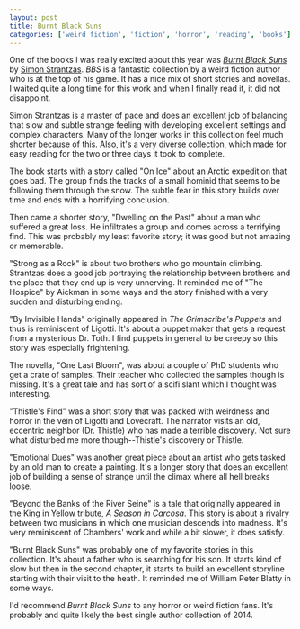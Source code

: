 ```yaml
---
layout: post
title: Burnt Black Suns
categories: ['weird fiction', 'fiction', 'horror', 'reading', 'books']
---
```


One of the books I was really excited about this year was [*Burnt Black
Suns*](http://www.hippocampuspress.com/mythos-and-other-authors/fiction/burnt-black-suns-by-simon-strantzas)
by [Simon Strantzas](http://strantzas.com). *BBS* is a fantastic collection by
a weird fiction author who is at the top of his game. It has a nice mix of
short stories and novellas. I waited quite a long time for this work and when I
finally read it, it did not disappoint.

Simon Strantzas is a master of pace and does an excellent job of balancing that
slow and subtle strange feeling with developing excellent settings and complex
characters. Many of the longer works in this collection feel much shorter
because of this. Also, it's a very diverse collection, which made for easy
reading for the two or three days it took to complete.

The book starts with a story called "On Ice" about an Arctic expedition that
goes bad. The group finds the tracks of a small hominid that seems to be
following them through the snow. The subtle fear in this story builds over time
and ends with a horrifying conclusion.

Then came a shorter story, "Dwelling on the Past" about a man who suffered a
great loss. He infiltrates a group and comes across a terrifying find. This was
probably my least favorite story; it was good but not amazing or memorable.

"Strong as a Rock" is about two brothers who go mountain climbing. Strantzas
does a good job portraying the relationship between brothers and the place that
they end up is very unnerving. It reminded me of "The Hospice" by Aickman in
some ways and the story finished with a very sudden and disturbing ending.

"By Invisible Hands" originally appeared in *The Grimscribe's Puppets* and thus
is reminiscent of Ligotti. It's about a puppet maker that gets a request from a
mysterious Dr. Toth. I find puppets in general to be creepy so this story was
especially frightening.

The novella, "One Last Bloom", was about a couple of PhD students who get a
crate of samples. Their teacher who collected the samples though is missing.
It's a great tale and has sort of a scifi slant which I thought was
interesting.

"Thistle's Find" was a short story that was packed with weirdness and horror in
the vein of Ligotti and Lovecraft. The narrator visits an old, eccentric
neighbor (Dr. Thistle) who has made a terrible discovery. Not sure what
disturbed me more though--Thistle's discovery or Thistle.

"Emotional Dues" was another great piece about an artist who gets tasked by an
old man to create a painting. It's a longer story that does an excellent job of
building a sense of strange until the climax where all hell breaks loose.

"Beyond the Banks of the River Seine" is a tale that originally appeared in the
King in Yellow tribute, *A Season in Carcosa*. This story is about a rivalry
between two musicians in which one musician descends into madness. It's very
reminiscent of Chambers' work and while a bit slower, it does satisfy.

"Burnt Black Suns" was probably one of my favorite stories in this collection.
It's about a father who is searching for his son. It starts kind of slow but
then in the second chapter, it starts to build an excellent storyline starting
with their visit to the heath. It reminded me of William Peter Blatty in some
ways.

I'd recommend *Burnt Black Suns* to any horror or weird fiction fans. It's
probably and quite likely the best single author collection of 2014.

